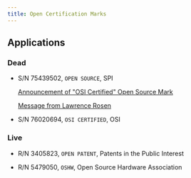 ```yaml
---
title: Open Certification Marks
---
```


## Applications

### Dead

- S/N 75439502, `OPEN SOURCE`, SPI

  [Announcement of "OSI Certified" Open Source Mark](https://opensource.org/pressreleases/certified-open-source.php)

  [Message from Lawrence Rosen](http://lists.opensource.org/pipermail/license-discuss_lists.opensource.org/2001-April/003176.html)

- S/N 76020694, `OSI CERTIFIED`, OSI

### Live

- R/N 3405823, `OPEN PATENT`, Patents in the Public Interest

- R/N 5479050, `OSHW`, Open Source Hardware Association
